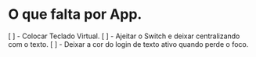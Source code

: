 # O que falta por App.

[ ] - Colocar Teclado Virtual.
[ ] - Ajeitar o Switch e deixar centralizando com o texto.
[ ] - Deixar a cor do login de texto ativo quando perde o foco.
